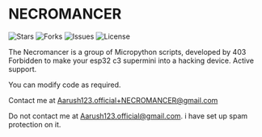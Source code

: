 # NECROMANCER

![Stars](https://img.shields.io/github/stars/403-Forbidden-hax/NECROMANCER?style=for-the-badge)
![Forks](https://img.shields.io/github/forks/403-Forbidden-hax/NECROMANCER?style=for-the-badge)
![Issues](https://img.shields.io/github/issues/403-Forbidden-hax/NECROMANCER?style=for-the-badge)
![License](https://img.shields.io/github/license/403-Forbidden-hax/NECROMANCER?style=for-the-badge)

The Necromancer is a group of Micropython scripts, developed by 403 Forbidden to make your esp32 c3 supermini into a hacking device. Active support.

You can modify code as required.

Contact me at Aarush123.official+NECROMANCER@gmail.com

Do not contact me at Aarush123.official@gmail.com. i have set up spam protection on it.
